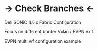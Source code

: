 # -> Check Branches <-

Dell SONiC 4.0.x Fabric Configuration

Focus on different border Vxlan / EVPN exit

EVPN multi vrf configuration example
